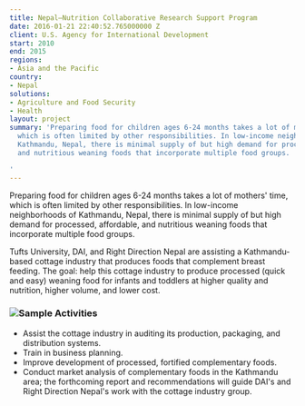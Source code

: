 ```yaml
---
title: Nepal—Nutrition Collaborative Research Support Program
date: 2016-01-21 22:40:52.765000000 Z
client: U.S. Agency for International Development
start: 2010
end: 2015
regions:
- Asia and the Pacific
country:
- Nepal
solutions:
- Agriculture and Food Security
- Health
layout: project
summary: 'Preparing food for children ages 6-24 months takes a lot of mothers'' time,
  which is often limited by other responsibilities. In low-income neighborhoods of
  Kathmandu, Nepal, there is minimal supply of but high demand for processed, affordable,
  and nutritious weaning foods that incorporate multiple food groups.

'
---
```


Preparing food for children ages 6-24 months takes a lot of mothers' time, which is often limited by other responsibilities. In low-income neighborhoods of Kathmandu, Nepal, there is minimal supply of but high demand for processed, affordable, and nutritious weaning foods that incorporate multiple food groups.

Tufts University, DAI, and Right Direction Nepal are assisting a Kathmandu-based cottage industry that produces foods that complement breast feeding. The goal: help this cottage industry to produce processed (quick and easy) weaning food for infants and toddlers at higher quality and nutrition, higher volume, and lower cost.

###  ![][1]Sample Activities

* Assist the cottage industry in auditing its production, packaging, and distribution systems.
* Train in business planning.
* Improve development of processed, fortified complementary foods.
* Conduct market analysis of complementary foods in the Kathmandu area; the forthcoming report and recommendations will guide DAI's and Right Direction Nepal's work with the cottage industry group.

[1]: /assets/images/projects/NepalNutrition-CRSP2.gif
